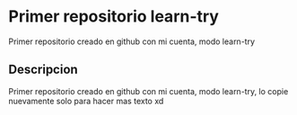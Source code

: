 # Primer repositorio learn-try
Primer repositorio creado en github con mi cuenta, modo learn-try
## Descripcion
Primer repositorio creado en github con mi cuenta, modo learn-try, lo copie nuevamente solo para hacer mas texto xd
